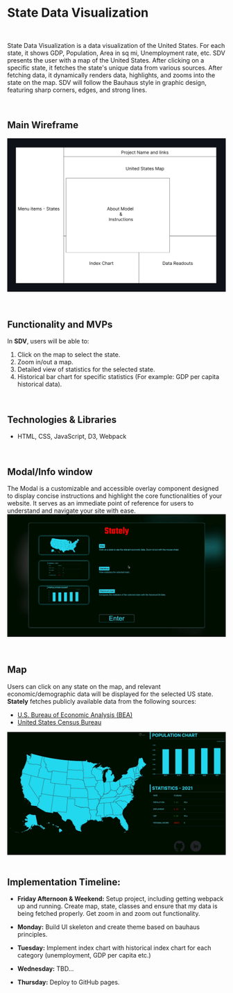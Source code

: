 # State Data Visualization
&emsp;

State Data Visualization is a data visualization of the United States. For each state, it shows GDP, Population, Area in sq mi, Unemployment rate, etc. SDV presents the user with a map of the United States. After clicking on a specific state, it fetches the state's unique data from various sources. After fetching data, it dynamically renders data, highlights, and zooms into the state on the map. SDV will follow the Bauhaus style in graphic design, featuring sharp corners, edges, and strong lines.


&emsp;
## Main Wireframe

!["Wireframe"](./src/imgs/Wireframe.png)


&emsp;
## Functionality and MVPs
In **SDV**, users will be able to:
1. Click on the map to select the state.
2. Zoom in/out a map.
3. Detailed view of statistics for the selected state.
4. Historical bar chart for specific statistics (For example: GDP per capita historical data).

&emsp;
## Technologies & Libraries
* HTML, CSS, JavaScript, D3, Webpack


&emsp;
## Modal/Info window
The Modal is a customizable and accessible overlay component designed to display concise instructions and highlight the core functionalities of your website. It serves as an immediate point of reference for users to understand and navigate your site with ease.
!["Modal"](./src/imgs/modal_anim.gif)

&emsp;
## Map
Users can click on any state on the map, and relevant economic/demographic data will be displayed for the selected US state. **Stately** fetches publicly available data from the following sources:

- [U.S. Bureau of Economic Analysis (BEA)](https://www.bea.gov/)
- [United States Census Bureau](https://www.census.gov/data/developers/data-sets.html)

!["Map"](./src/imgs/click_on_map.gif)
&emsp;


## Implementation Timeline:
* **Friday Afternoon & Weekend:**
 Setup project, including getting webpack up and running. Create map, state, classes and ensure that my data is being fetched properly. Get zoom in and zoom out functionality.


* **Monday:** Build UI skeleton and create theme based on bauhaus principles.

* **Tuesday:** Implement index chart with historical index chart for each category (unemployment, GDP per capita etc.)

* **Wednesday:** TBD...

* **Thursday:** Deploy to GitHub pages.
